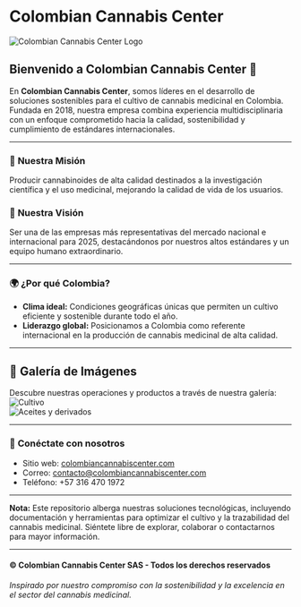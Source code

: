 # Colombian Cannabis Center

![Colombian Cannabis Center Logo](https://colombiancannabiscenter.com/logo.png)

## Bienvenido a Colombian Cannabis Center 🌱

En **Colombian Cannabis Center**, somos líderes en el desarrollo de soluciones sostenibles para el cultivo de cannabis medicinal en Colombia. Fundada en 2018, nuestra empresa combina experiencia multidisciplinaria con un enfoque comprometido hacia la calidad, sostenibilidad y cumplimiento de estándares internacionales.

---

### 🌟 **Nuestra Misión**

Producir cannabinoides de alta calidad destinados a la investigación científica y el uso medicinal, mejorando la calidad de vida de los usuarios.

### 🚀 **Nuestra Visión**

Ser una de las empresas más representativas del mercado nacional e internacional para 2025, destacándonos por nuestros altos estándares y un equipo humano extraordinario.

---

### 🌍 **¿Por qué Colombia?**

- **Clima ideal:** Condiciones geográficas únicas que permiten un cultivo eficiente y sostenible durante todo el año.
- **Liderazgo global:** Posicionamos a Colombia como referente internacional en la producción de cannabis medicinal de alta calidad.

---

## 📸 Galería de Imágenes

Descubre nuestras operaciones y productos a través de nuestra galería:  
![Cultivo](https://colombiancannabiscenter.com/images/cultivo1.jpg)  
![Aceites y derivados](https://colombiancannabiscenter.com/images/derivados.jpg)

---

### 🔗 **Conéctate con nosotros**

- Sitio web: [colombiancannabiscenter.com](https://colombiancannabiscenter.com)
- Correo: contacto@colombiancannabiscenter.com
- Teléfono: +57 316 470 1972

---

**Nota:** Este repositorio alberga nuestras soluciones tecnológicas, incluyendo documentación y herramientas para optimizar el cultivo y la trazabilidad del cannabis medicinal. Siéntete libre de explorar, colaborar o contactarnos para mayor información.

---

#### © Colombian Cannabis Center SAS - Todos los derechos reservados

*Inspirado por nuestro compromiso con la sostenibilidad y la excelencia en el sector del cannabis medicinal.*  
